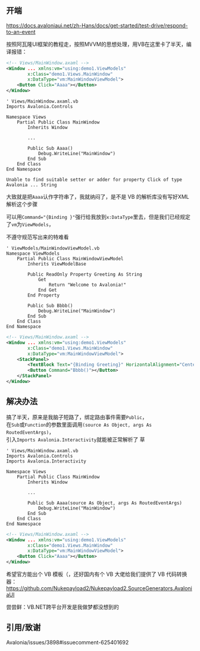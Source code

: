 ## 开端

https://docs.avaloniaui.net/zh-Hans/docs/get-started/test-drive/respond-to-an-event

按照阿瓦隆UI框架的教程走，按照MVVM的思想处理，用VB在这里卡了半天，编译报错：

```xml
<!-- Views/MainWindow.axaml -->
<Window ... xmlns:vm="using:demo1.ViewModels"
        x:Class="demo1.Views.MainWindow"
        x:DataType="vm:MainWindowViewModel">
    <Button Click="Aaaa"></Button>
</Window>
```
```vb.net
' Views/MainWindow.axaml.vb
Imports Avalonia.Controls

Namespace Views
    Partial Public Class MainWindow
        Inherits Window

        ...
        
        Public Sub Aaaa()
            Debug.WriteLine("MainWindow")
        End Sub
    End Class
End Namespace
```

```
Unable to find suitable setter or adder for property Click of type Avalonia ... String
```

大致就是把`Aaaa`认作字符串了，我就纳闷了，是不是 VB 的解析库没有写好XML解析这个步骤

可以用`Command="{Binding }"`强行给我放到`x:DataType`里去，但是我们已经规定了`vm`为`ViewModels`，

不遵守规范写出来的特难看

```vb.net
' ViewModels/MainWindowViewModel.vb
Namespace ViewModels
    Partial Public Class MainWindowViewModel
        Inherits ViewModelBase

        Public ReadOnly Property Greeting As String
            Get
                Return "Welcome to Avalonia!"
            End Get
        End Property
        
        Public Sub Bbbb()
            Debug.WriteLine("MainWindow")
        End Sub
    End Class
End Namespace
```
```xml
<!-- Views/MainWindow.axaml -->
<Window ... xmlns:vm="using:demo1.ViewModels"
        x:Class="demo1.Views.MainWindow"
        x:DataType="vm:MainWindowViewModel">
    <StackPanel>
        <TextBlock Text="{Binding Greeting}" HorizontalAlignment="Center" VerticalAlignment="Center"/>
        <Button Command="Bbbb()"></Button>
    </StackPanel>
</Window>
```

## 解决办法

搞了半天，原来是我脑子短路了，绑定路由事件需要`Public`，\
在`Sub`或`Function`的参数里面调用`(source As Object, args As RoutedEventArgs)`，\
引入`Imports Avalonia.Interactivity`就能被正常解析了 草

```vb.net
' Views/MainWindow.axaml.vb
Imports Avalonia.Controls
Imports Avalonia.Interactivity

Namespace Views
    Partial Public Class MainWindow
        Inherits Window

        ...
        
        Public Sub Aaaa(source As Object, args As RoutedEventArgs)
            Debug.WriteLine("MainWindow")
        End Sub
    End Class
End Namespace
```
```xml
<!-- Views/MainWindow.axaml -->
<Window ... xmlns:vm="using:demo1.ViewModels"
        x:Class="demo1.Views.MainWindow"
        x:DataType="vm:MainWindowViewModel">
    <Button Click="Aaaa"></Button>
</Window>
```

希望官方能出个 VB 模板（，还好国内有个 VB 大佬给我们提供了 VB 代码转换器：\
https://github.com/Nukepayload2/Nukepayload2.SourceGenerators.AvaloniaUI

尝尝鲜：VB.NET跨平台开发是我做梦都没想到的

## 引用/致谢

Avalonia/issues/3898#issuecomment-625401692